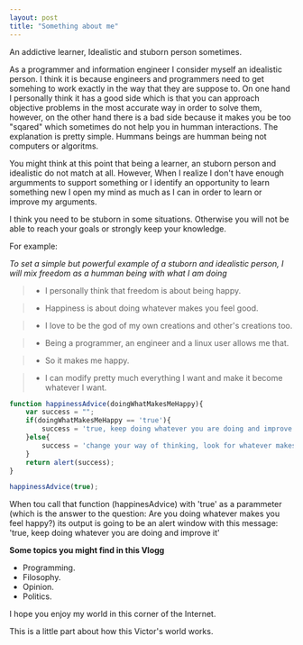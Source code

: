 ```yaml
---
layout: post
title: "Something about me"
---
```


An addictive learner, Idealistic and stuborn person sometimes.

As a programmer and information engineer I consider myself an idealistic person. I think it is because engineers and programmers need to get somehing to work exactly in the way that they are suppose to. On one hand I personally think it has a good side which is that you can approach objective problems in the most accurate way in order to solve them, however, on the other hand there is a bad side because it makes you be too "sqared" which sometimes do not help you in humman interactions. The explanation is pretty simple. Hummans beings are humman being not computers or algoritms.

You might think at this point that being a learner, an stuborn person and idealistic do not match at all. However, When I realize I don't have enough argumments to support something or I identify an opportunity to learn something new I open my mind as much as I can in order to learn or improve my arguments.

I think you need to be stuborn in some situations. Otherwise you will not be able to reach your goals or strongly keep your knowledge.

For example:

_To set a simple but powerful example of a stuborn and idealistic person, I will mix freedom as a humman being with what I am doing_


> - I personally think that freedom is about being happy.

> - Happiness is about doing whatever makes you feel good.

> - I love to be the god of my own creations and other's creations too.

> - Being a programmer, an engineer and a linux user allows me that.

> - So it makes me happy.

> - I can modify pretty much everything I want and make it become whatever I want.

```javascript
function happinessAdvice(doingWhatMakesMeHappy){
	var success = "";
	if(doingWhatMakesMeHappy == 'true'){
		success = 'true, keep doing whatever you are doing and improve it';
	}else{
		success = 'change your way of thinking, look for whatever makes you feel really good and run this function again';
	}
	return alert(success);
}

happinessAdvice(true);

```
When tou call that function (happinesAdvice) with 'true' as a parammeter (which is the answer to the question: Are you doing whatever makes you feel happy?) its output is going to be an alert window with this message: 'true, keep doing whatever you are doing and improve it'

**Some topics you might find in this Vlogg**

- Programming.
- Filosophy.
- Opinion.
- Politics.

I hope you enjoy my world in this corner of the Internet.

This is a little part about how this Victor's world works.
